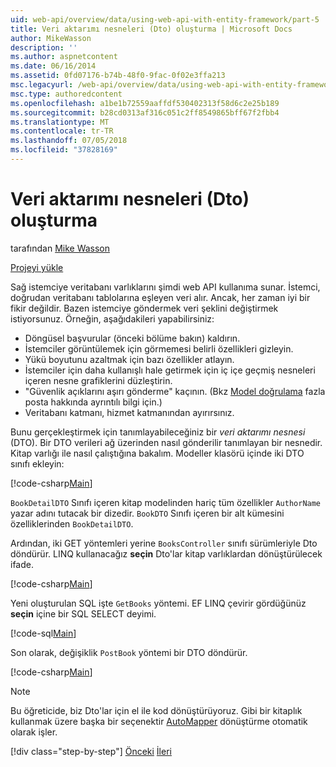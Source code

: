 ```yaml
---
uid: web-api/overview/data/using-web-api-with-entity-framework/part-5
title: Veri aktarımı nesneleri (Dto) oluşturma | Microsoft Docs
author: MikeWasson
description: ''
ms.author: aspnetcontent
ms.date: 06/16/2014
ms.assetid: 0fd07176-b74b-48f0-9fac-0f02e3ffa213
msc.legacyurl: /web-api/overview/data/using-web-api-with-entity-framework/part-5
msc.type: authoredcontent
ms.openlocfilehash: a1be1b72559aaffdf530402313f58d6c2e25b189
ms.sourcegitcommit: b28cd0313af316c051c2ff8549865bff67f2fbb4
ms.translationtype: MT
ms.contentlocale: tr-TR
ms.lasthandoff: 07/05/2018
ms.locfileid: "37828169"
---
```

<a name="create-data-transfer-objects-dtos"></a>Veri aktarımı nesneleri (Dto) oluşturma
====================
tarafından [Mike Wasson](https://github.com/MikeWasson)

[Projeyi yükle](https://github.com/MikeWasson/BookService)

Sağ istemciye veritabanı varlıklarını şimdi web API kullanıma sunar. İstemci, doğrudan veritabanı tablolarına eşleyen veri alır. Ancak, her zaman iyi bir fikir değildir. Bazen istemciye göndermek veri şeklini değiştirmek istiyorsunuz. Örneğin, aşağıdakileri yapabilirsiniz:

- Döngüsel başvurular (önceki bölüme bakın) kaldırın.
- İstemciler görüntülemek için görmemesi belirli özellikleri gizleyin.
- Yükü boyutunu azaltmak için bazı özellikler atlayın.
- İstemciler için daha kullanışlı hale getirmek için iç içe geçmiş nesneleri içeren nesne grafiklerini düzleştirin.
- "Güvenlik açıklarını aşırı gönderme" kaçının. (Bkz [Model doğrulama](../../formats-and-model-binding/model-validation-in-aspnet-web-api.md) fazla posta hakkında ayrıntılı bilgi için.)
- Veritabanı katmanı, hizmet katmanından ayırırsınız.

Bunu gerçekleştirmek için tanımlayabileceğiniz bir *veri aktarımı nesnesi* (DTO). Bir DTO verileri ağ üzerinden nasıl gönderilir tanımlayan bir nesnedir. Kitap varlığı ile nasıl çalıştığına bakalım. Modeller klasörü içinde iki DTO sınıfı ekleyin:

[!code-csharp[Main](part-5/samples/sample1.cs)]

`BookDetailDTO` Sınıfı içeren kitap modelinden hariç tüm özellikler `AuthorName` yazar adını tutacak bir dizedir. `BookDTO` Sınıfı içeren bir alt kümesini özelliklerinden `BookDetailDTO`.

Ardından, iki GET yöntemleri yerine `BooksController` sınıfı sürümleriyle Dto döndürür. LINQ kullanacağız **seçin** Dto'lar kitap varlıklardan dönüştürülecek ifade.

[!code-csharp[Main](part-5/samples/sample2.cs)]

Yeni oluşturulan SQL işte `GetBooks` yöntemi. EF LINQ çevirir gördüğünüz **seçin** içine bir SQL SELECT deyimi.

[!code-sql[Main](part-5/samples/sample3.sql)]

Son olarak, değişiklik `PostBook` yöntemi bir DTO döndürür.

[!code-csharp[Main](part-5/samples/sample4.cs)]

> [!NOTE]
> Bu öğreticide, biz Dto'lar için el ile kod dönüştürüyoruz. Gibi bir kitaplık kullanmak üzere başka bir seçenektir [AutoMapper](http://automapper.org/) dönüştürme otomatik olarak işler.
> 
> [!div class="step-by-step"]
> [Önceki](part-4.md)
> [İleri](part-6.md)
